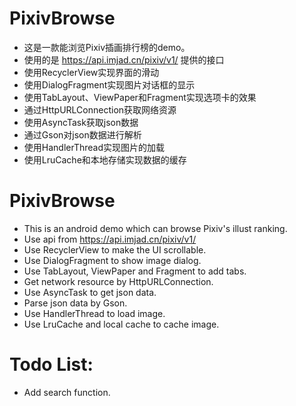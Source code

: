 # PixivBrowse
* 这是一款能浏览Pixiv插画排行榜的demo。
* 使用的是 https://api.imjad.cn/pixiv/v1/ 提供的接口
* 使用RecyclerView实现界面的滑动
* 使用DialogFragment实现图片对话框的显示
* 使用TabLayout、ViewPaper和Fragment实现选项卡的效果
* 通过HttpURLConnection获取网络资源
* 使用AsyncTask获取json数据
* 通过Gson对json数据进行解析
* 使用HandlerThread实现图片的加载
* 使用LruCache和本地存储实现数据的缓存

# PixivBrowse
* This is an android demo which can browse Pixiv's illust ranking.
* Use api from https://api.imjad.cn/pixiv/v1/
* Use RecyclerView to make the UI scrollable.
* Use DialogFragment to show image dialog.
* Use TabLayout, ViewPaper and Fragment to add tabs.
* Get network resource by HttpURLConnection.
* Use AsyncTask to get json data.
* Parse json data by Gson.
* Use HandlerThread to load image.
* Use LruCache and local cache to cache image.

# Todo List:
* Add search function.